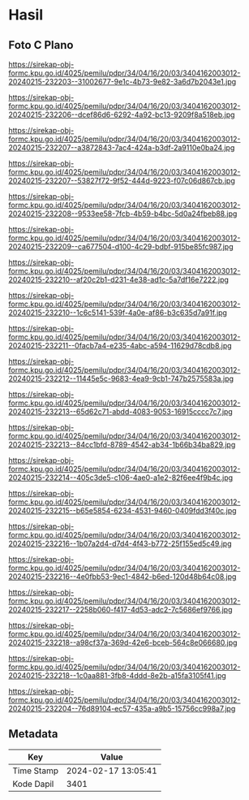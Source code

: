 # Hasil

## Foto C Plano

https://sirekap-obj-formc.kpu.go.id/4025/pemilu/pdpr/34/04/16/20/03/3404162003012-20240215-232203--31002677-9e1c-4b73-9e82-3a6d7b2043e1.jpg

https://sirekap-obj-formc.kpu.go.id/4025/pemilu/pdpr/34/04/16/20/03/3404162003012-20240215-232206--dcef86d6-6292-4a92-bc13-9209f8a518eb.jpg

https://sirekap-obj-formc.kpu.go.id/4025/pemilu/pdpr/34/04/16/20/03/3404162003012-20240215-232207--a3872843-7ac4-424a-b3df-2a9110e0ba24.jpg

https://sirekap-obj-formc.kpu.go.id/4025/pemilu/pdpr/34/04/16/20/03/3404162003012-20240215-232207--53827f72-9f52-444d-9223-f07c06d867cb.jpg

https://sirekap-obj-formc.kpu.go.id/4025/pemilu/pdpr/34/04/16/20/03/3404162003012-20240215-232208--9533ee58-7fcb-4b59-b4bc-5d0a24fbeb88.jpg

https://sirekap-obj-formc.kpu.go.id/4025/pemilu/pdpr/34/04/16/20/03/3404162003012-20240215-232209--ca677504-d100-4c29-bdbf-915be85fc987.jpg

https://sirekap-obj-formc.kpu.go.id/4025/pemilu/pdpr/34/04/16/20/03/3404162003012-20240215-232210--af20c2b1-d231-4e38-ad1c-5a7df16e7222.jpg

https://sirekap-obj-formc.kpu.go.id/4025/pemilu/pdpr/34/04/16/20/03/3404162003012-20240215-232210--1c6c5141-539f-4a0e-af86-b3c635d7a91f.jpg

https://sirekap-obj-formc.kpu.go.id/4025/pemilu/pdpr/34/04/16/20/03/3404162003012-20240215-232211--0facb7a4-e235-4abc-a594-11629d78cdb8.jpg

https://sirekap-obj-formc.kpu.go.id/4025/pemilu/pdpr/34/04/16/20/03/3404162003012-20240215-232212--11445e5c-9683-4ea9-9cb1-747b2575583a.jpg

https://sirekap-obj-formc.kpu.go.id/4025/pemilu/pdpr/34/04/16/20/03/3404162003012-20240215-232213--65d62c71-abdd-4083-9053-16915cccc7c7.jpg

https://sirekap-obj-formc.kpu.go.id/4025/pemilu/pdpr/34/04/16/20/03/3404162003012-20240215-232213--84cc1bfd-8789-4542-ab34-1b66b34ba829.jpg

https://sirekap-obj-formc.kpu.go.id/4025/pemilu/pdpr/34/04/16/20/03/3404162003012-20240215-232214--405c3de5-c106-4ae0-a1e2-82f6ee4f9b4c.jpg

https://sirekap-obj-formc.kpu.go.id/4025/pemilu/pdpr/34/04/16/20/03/3404162003012-20240215-232215--b65e5854-6234-4531-9460-0409fdd3f40c.jpg

https://sirekap-obj-formc.kpu.go.id/4025/pemilu/pdpr/34/04/16/20/03/3404162003012-20240215-232216--1b07a2d4-d7d4-4f43-b772-25f155ed5c49.jpg

https://sirekap-obj-formc.kpu.go.id/4025/pemilu/pdpr/34/04/16/20/03/3404162003012-20240215-232216--4e0fbb53-9ec1-4842-b6ed-120d48b64c08.jpg

https://sirekap-obj-formc.kpu.go.id/4025/pemilu/pdpr/34/04/16/20/03/3404162003012-20240215-232217--2258b060-f417-4d53-adc2-7c5686ef9766.jpg

https://sirekap-obj-formc.kpu.go.id/4025/pemilu/pdpr/34/04/16/20/03/3404162003012-20240215-232218--a98cf37a-369d-42e6-bceb-564c8e066680.jpg

https://sirekap-obj-formc.kpu.go.id/4025/pemilu/pdpr/34/04/16/20/03/3404162003012-20240215-232218--1c0aa881-3fb8-4ddd-8e2b-a15fa3105f41.jpg

https://sirekap-obj-formc.kpu.go.id/4025/pemilu/pdpr/34/04/16/20/03/3404162003012-20240215-232204--76d89104-ec57-435a-a9b5-15756cc998a7.jpg


## Metadata

| Key        | Value               |
| ---------- | ------------------- |
| Time Stamp | 2024-02-17 13:05:41 |
| Kode Dapil | 3401                |



